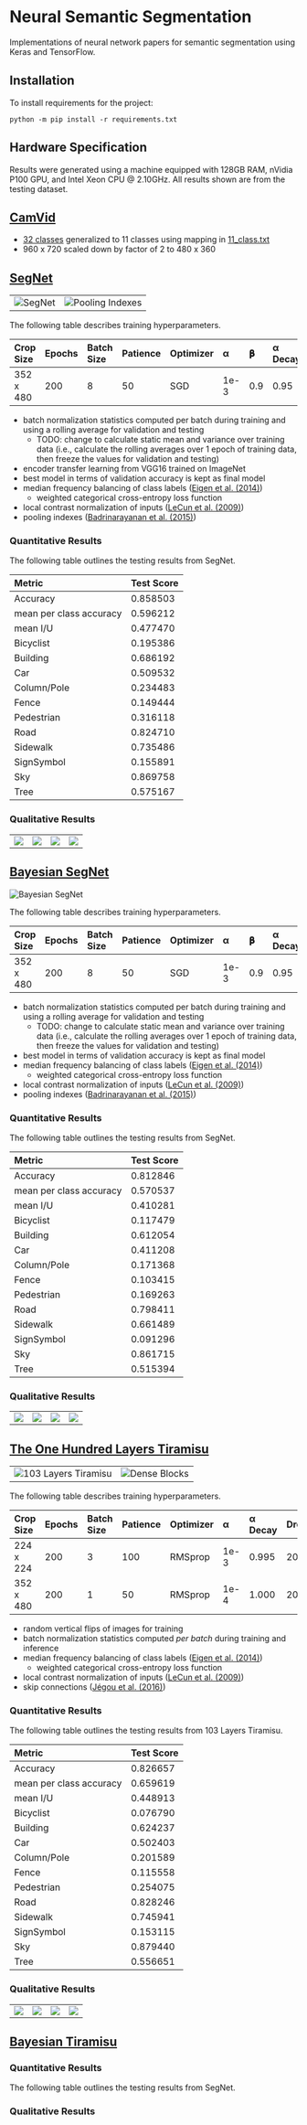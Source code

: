 # Neural Semantic Segmentation

Implementations of neural network papers for semantic segmentation using Keras
and TensorFlow.

## Installation

To install requirements for the project:

```shell
python -m pip install -r requirements.txt
```

## Hardware Specification

Results were generated using a machine equipped with  128GB RAM, nVidia P100
GPU, and Intel Xeon CPU @ 2.10GHz. All results shown are from the testing
dataset.

## [CamVid][]

-   [32 classes][32-class] generalized to 11 classes using mapping in [11_class.txt](11_class.txt)
-   960 x 720 scaled down by factor of 2 to 480 x 360

[CamVid]: http://mi.eng.cam.ac.uk/research/projects/VideoRec/CamVid/
[32-class]: http://mi.eng.cam.ac.uk/research/projects/VideoRec/CamVid/#ClassLabels

## [SegNet][Badrinarayanan et al. (2015)]

<table>
  <tr>
    <td>
      <img alt="SegNet" src="https://user-images.githubusercontent.com/2184469/45845186-1118b080-bcea-11e8-967f-d1d0b9d93bb8.png" />
    </td>
    <td>
      <img alt="Pooling Indexes" src="https://user-images.githubusercontent.com/2184469/45845185-1118b080-bcea-11e8-8fb3-82ebb3f15ea6.png" />
    </td>
  </tr>
</table>

The following table describes training hyperparameters.

| Crop Size | Epochs | Batch Size | Patience | Optimizer | α    | 𝛃    | α Decay |
|:----------|:-------|:-----------|:---------|:----------|:-----|:-----|:--------|
| 352 x 480 | 200    | 8          | 50       | SGD       | 1e-3 | 0.9  | 0.95    |

-   batch normalization statistics computed per batch during training and
    using a rolling average for validation and testing
    -   TODO: change to calculate static mean and variance over training data
        (i.e., calculate the rolling averages over 1 epoch of training data,
        then freeze the values for validation and testing)
-   encoder transfer learning from VGG16 trained on ImageNet
-   best model in terms of validation accuracy is kept as final model
-   median frequency balancing of class labels ([Eigen et al. (2014)][])
    -   weighted categorical cross-entropy loss function
-   local contrast normalization of inputs ([LeCun et al. (2009)][])
-   pooling indexes ([Badrinarayanan et al. (2015)][])

### Quantitative Results

The following table outlines the testing results from SegNet.

| Metric                  | Test Score |
|:------------------------|:-----------|
| Accuracy                | 0.858503
| mean per class accuracy | 0.596212
| mean I/U                | 0.477470
| Bicyclist               | 0.195386
| Building                | 0.686192
| Car                     | 0.509532
| Column/Pole             | 0.234483
| Fence                   | 0.149444
| Pedestrian              | 0.316118
| Road                    | 0.824710
| Sidewalk                | 0.735486
| SignSymbol              | 0.155891
| Sky                     | 0.869758
| Tree                    | 0.575167

### Qualitative Results

<table>
  <tr>
    <td>
      <img src="https://user-images.githubusercontent.com/2184469/46000452-3ac93300-c06e-11e8-93b3-b8321abdf8a7.png" />
    </td>
    <td>
      <img src="https://user-images.githubusercontent.com/2184469/46000453-3ac93300-c06e-11e8-8d52-13d9bec343e7.png" />
    </td>
    <td>
      <img src="https://user-images.githubusercontent.com/2184469/46000454-3ac93300-c06e-11e8-8141-6d81ca0d1dcb.png" />
    </td>
    <td>
      <img src="https://user-images.githubusercontent.com/2184469/46000455-3ac93300-c06e-11e8-85e0-d43f488e0de4.png" />
    </td>
  </tr>
</table>



## [Bayesian SegNet][Kendall et al. (2015)]

![Bayesian SegNet](https://user-images.githubusercontent.com/2184469/45915765-7bcc0800-be20-11e8-87cf-4d778b1b3837.png)

The following table describes training hyperparameters.

| Crop Size | Epochs | Batch Size | Patience | Optimizer | α    | 𝛃    | α Decay | Dropout | Samples |
|:----------|:-------|:-----------|:---------|:----------|:-----|:-----|:--------|:--------|:--------|
| 352 x 480 | 200    | 8          | 50       | SGD       | 1e-3 | 0.9  | 0.95    | 50%     | 40      |

-   batch normalization statistics computed per batch during training and
    using a rolling average for validation and testing
    -   TODO: change to calculate static mean and variance over training data
        (i.e., calculate the rolling averages over 1 epoch of training data,
        then freeze the values for validation and testing)
-   best model in terms of validation accuracy is kept as final model
-   median frequency balancing of class labels ([Eigen et al. (2014)][])
    -   weighted categorical cross-entropy loss function
-   local contrast normalization of inputs ([LeCun et al. (2009)][])
-   pooling indexes ([Badrinarayanan et al. (2015)][])

### Quantitative Results

The following table outlines the testing results from SegNet.

| Metric                  | Test Score |
|:------------------------|:-----------|
| Accuracy                | 0.812846
| mean per class accuracy | 0.570537
| mean I/U                | 0.410281
| Bicyclist               | 0.117479
| Building                | 0.612054
| Car                     | 0.411208
| Column/Pole             | 0.171368
| Fence                   | 0.103415
| Pedestrian              | 0.169263
| Road                    | 0.798411
| Sidewalk                | 0.661489
| SignSymbol              | 0.091296
| Sky                     | 0.861715
| Tree                    | 0.515394

### Qualitative Results

<table>
  <tr>
    <td>
      <img src="https://user-images.githubusercontent.com/2184469/46000464-43216e00-c06e-11e8-83bb-1d52000a6aaf.png" />
    </td>
    <td>
      <img src="https://user-images.githubusercontent.com/2184469/46000465-43216e00-c06e-11e8-8365-332d7a464e30.png" />
    </td>
    <td>
      <img src="https://user-images.githubusercontent.com/2184469/46000466-43216e00-c06e-11e8-80be-1188a5c7d53b.png" />
    </td>
    <td>
      <img src="https://user-images.githubusercontent.com/2184469/46000467-43ba0480-c06e-11e8-94b0-2920f15e7643.png" />
    </td>
  </tr>
</table>



## [The One Hundred Layers Tiramisu][Jégou et al. (2016)]

<table>
  <tr>
    <td>
        <img alt="103 Layers Tiramisu" src="https://user-images.githubusercontent.com/2184469/45852685-a88bfc80-bd06-11e8-9ea1-9044144b1442.png">
    </td>
    <td>
        <img alt="Dense Blocks" src="https://user-images.githubusercontent.com/2184469/45852691-aa55c000-bd06-11e8-865b-b852485b40af.png">
    </td>
  </tr>
</table>

The following table describes training hyperparameters.

| Crop Size | Epochs | Batch Size | Patience | Optimizer | α    | α Decay | Dropout |
|:----------|:-------|:-----------|:---------|:----------|:-----|:--------|:--------|
| 224 x 224 | 200    | 3          | 100      | RMSprop   | 1e-3 | 0.995   | 20%     |
| 352 x 480 | 200    | 1          | 50       | RMSprop   | 1e-4 | 1.000   | 20%     |

-   random vertical flips of images for training
-   batch normalization statistics computed _per batch_ during training and
    inference
-   median frequency balancing of class labels ([Eigen et al. (2014)][])
    -   weighted categorical cross-entropy loss function
-   local contrast normalization of inputs ([LeCun et al. (2009)][])
-   skip connections ([Jégou et al. (2016)][])

### Quantitative Results

The following table outlines the testing results from 103 Layers Tiramisu.

| Metric                  | Test Score |
|:------------------------|:-----------|
| Accuracy                | 0.826657
| mean per class accuracy | 0.659619
| mean I/U                | 0.448913
| Bicyclist               | 0.076790
| Building                | 0.624237
| Car                     | 0.502403
| Column/Pole             | 0.201589
| Fence                   | 0.115558
| Pedestrian              | 0.254075
| Road                    | 0.828246
| Sidewalk                | 0.745941
| SignSymbol              | 0.153115
| Sky                     | 0.879440
| Tree                    | 0.556651

### Qualitative Results

<table>
  <tr>
    <td>
      <img src="https://user-images.githubusercontent.com/2184469/46000488-52082080-c06e-11e8-9787-d35d1dec990a.png" />
    </td>
    <td>
      <img src="https://user-images.githubusercontent.com/2184469/46000489-52a0b700-c06e-11e8-8d5b-2f33aa1995a6.png" />
    </td>
    <td>
      <img src="https://user-images.githubusercontent.com/2184469/46000490-52a0b700-c06e-11e8-89dc-45e93cd6cbcf.png" />
    </td>
    <td>
      <img src="https://user-images.githubusercontent.com/2184469/46000492-52a0b700-c06e-11e8-937e-95d4cb53b3ff.png" />
    </td>
  </tr>
</table>



## [Bayesian Tiramisu][Kendall et al. (2017)]

### Quantitative Results

The following table outlines the testing results from SegNet.

### Qualitative Results


<!-- References -->

[LeCun et al. (2009)]: http://yann.lecun.com/exdb/publis/pdf/jarrett-iccv-09.pdf
[Eigen et al. (2014)]: https://arxiv.org/abs/1411.4734
[Badrinarayanan et al. (2015)]: https://arxiv.org/pdf/1511.00561.pdf
[Kendall et al. (2015)]: https://arxiv.org/abs/1511.02680
[Jégou et al. (2016)]: https://arxiv.org/abs/1611.09326
[Kendall et al. (2017)]: http://papers.nips.cc/paper/7141-what-uncertainties-do-we-need-in-bayesian-deep-learning-for-computer-vision
